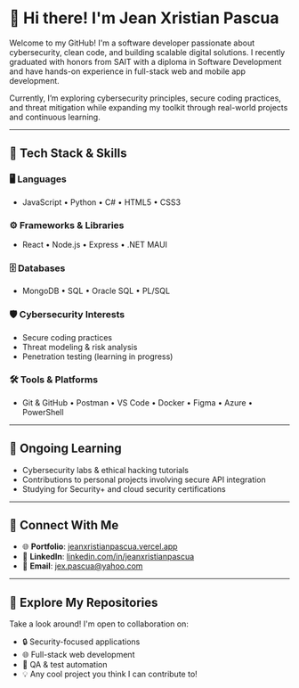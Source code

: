 # 👋 Hi there! I'm Jean Xristian Pascua

Welcome to my GitHub! I'm a software developer passionate about cybersecurity, clean code, and building scalable digital solutions. I recently graduated with honors from SAIT with a diploma in Software Development and have hands-on experience in full-stack web and mobile app development.

Currently, I’m exploring cybersecurity principles, secure coding practices, and threat mitigation while expanding my toolkit through real-world projects and continuous learning.

---

## 🚀 Tech Stack & Skills

### 🖥️ Languages
- JavaScript • Python • C# • HTML5 • CSS3

### ⚙️ Frameworks & Libraries
- React • Node.js • Express • .NET MAUI

### 🗄️ Databases
- MongoDB • SQL • Oracle SQL • PL/SQL

### 🛡️ Cybersecurity Interests
- Secure coding practices
- Threat modeling & risk analysis
- Penetration testing (learning in progress)

### 🛠️ Tools & Platforms
- Git & GitHub • Postman • VS Code • Docker • Figma • Azure • PowerShell

---

## 🧠 Ongoing Learning
- Cybersecurity labs & ethical hacking tutorials
- Contributions to personal projects involving secure API integration
- Studying for Security+ and cloud security certifications

---

## 🔗 Connect With Me

- 🌐 **Portfolio**: [jeanxristianpascua.vercel.app](https://jeanxristianpascua.vercel.app)
- 💼 **LinkedIn**: [linkedin.com/in/jeanxristianpascua](https://www.linkedin.com/in/jeanxristianpascua)
- 📧 **Email**: [jex.pascua@yahoo.com](mailto:jex.pascua@yahoo.com)

---

## 📂 Explore My Repositories
Take a look around! I'm open to collaboration on:
- 🔒 Security-focused applications
- 🌐 Full-stack web development
- 🧪 QA & test automation
- 💡 Any cool project you think I can contribute to!

